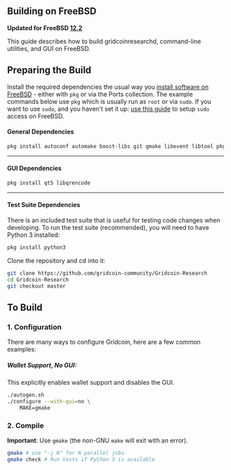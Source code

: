 Building on FreeBSD
--------------------

**Updated for FreeBSD [12.2](https://www.freebsd.org/releases/12.2R/announce.html)**

This guide describes how to build gridcoinresearchd, command-line utilities, and GUI on FreeBSD.

Preparing the Build
--------------------

Install the required dependencies the usual way you [install software on FreeBSD](https://www.freebsd.org/doc/en/books/handbook/ports.html) - either with `pkg` or via the Ports collection. The example commands below use `pkg` which is usually run as `root` or via `sudo`. If you want to use `sudo`, and you haven't set it up: [use this guide](http://www.freebsdwiki.net/index.php/Sudo%2C_configuring) to setup `sudo` access on FreeBSD.
#### General Dependencies
```bash
pkg install autoconf automake boost-libs git gmake libevent libtool pkgconf openssl libzip

```
---
#### GUI Dependencies
```bash
pkg install qt5 libqrencode
```

---
#### Test Suite Dependencies
There is an included test suite that is useful for testing code changes when developing.
To run the test suite (recommended), you will need to have Python 3 installed:

```bash
pkg install python3
```

Clone the repository and cd into it:

``` bash
git clone https://github.com/gridcoin-community/Gridcoin-Research
cd Gridcoin-Research
git checkout master
```

To Build
---------------------
### 1. Configuration

There are many ways to configure Gridcoin, here are a few common examples:
##### Wallet Support, No GUI:
This explicitly enables wallet support and disables the GUI.
```bash
./autogen.sh
./configure --with-gui=no \
    MAKE=gmake
```


### 2. Compile
**Important**: Use `gmake` (the non-GNU `make` will exit with an error).

```bash
gmake # use "-j N" for N parallel jobs
gmake check # Run tests if Python 3 is available
```
